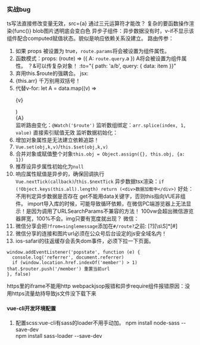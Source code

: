 ### 实战bug
ts写法直接修改变量无效，src={a} 通过三元运算符才能改？ 复杂的要函数操作渲染{func()}
blob图片透明底会变白色
异步子组件：异步数据没有时，v-if不显示该组件配合computed赋值状态。貌似是响应依赖关系没建立。
路由传参：
  1. 如果 props 被设置为 true，`route.params`将会被设置为组件属性。
  2. 函数模式：props: (route) => ({ A: `route.query`.a }) A将会被设置为组件属性。 ？&可以传复杂对象！ :to="{ path: 'a/b', query: { data: item }}"
  3. 弃用this.$route的强耦合。
jsx:
  1. {this.arr} 千万别用双括号！
  2. 代替v-for: let A = data.map((v) => <p>{v}</p>)  <div>{A}</div>
监听路由变化：`@Watch('$route')`
监听数组绑定：`arr.splice(index, 1, value)` 直接索引赋值无效
监听数据初始化：
  1. 增加对象属性是无法建立依赖追踪！
  2. `Vue.set(obj,k,v)`/`this.$set(obj,k,v)` 
  3. 合并对象或赋值整个对象`this.obj = Object.assign({}, this.obj, {a: 1})`
  4. 推荐设异步属性初始化为`null` 
  5. 响应属性赋值是异步的，确保回调执行`Vue.nextTick(callback)`/`this.$nextTick`
异步数据tsx渲染：`if (!Object.keys(this.all).length) return (<div>数据加载中</div>)` 好处：不用判定异步数据是否存在
get不能用data关键字，否则this指向VUE非组件。
import导入库的时候，可能导致循环依赖，在微信PC端游览器上无法显示！是因为调用了URLSearchParams不兼容的方法！
100vw会超出微信游览器屏宽，100%不会。img只要有宽度就出现？
微信：
  1. 微信分享会把`?from=singlemessage`添加在`#/route?`之前: [?][\s\S]*[#]
  2. 微信分享的连接和图片url必须在公众号后台设定的js安全域名内！
  3. ios-safari的往返缓存会丢失dom事件，必须下拉一下页面。
```
window.addEventListener('popstate', function (e) {
  console.log('referrer', document.referrer)
  if (window.location.href.indexOf('member') > 1) that.$router.push('/member') 重置当前url
}, false)
```

https里的iframe不能用http
webpackjsop报错和异步require组件报错原因：没用https流量劫持导致js文件没下载下来
#### vue-cli开发环境配置
1. 配置scss:vue-cli有sass的loader不用手动加。
  npm install node-sass --save-dev  
  npm install sass-loader --save-dev  
  <style lang="scss">
.vue
export default{} 等同于 new vue({})
2. 本地访问打包后：把dist子内容复制到KOA的静态目录下。 config.index.js把assetsPublicPath的'/'改成'./'
3. 配置免密git: 修改.git/config http://chenjun-110:password@git.com
4. tsx引入图片： `declare var require: any` 或 `declare function require(string): string;`
5. 微信环境：dist目录要有个带密钥的txt文件
6. 手机访问PC环境：
  1. 反向代理：ipconfig找到无线局域网适配器IP就是ngnix服务器在局域网的IP 手机WIFI的IP设置成ngnix是访问nginx本身！
  2. 正向代理：wifi的IP设置成fiddler的IP:8888 
  3. HTTPS抓包：fiddlerPC端在 https://www.telerik.com/fiddler/add-ons 下证书，手机端访问IP:8888点击链接下证书。 谷歌PC游览器需要从fiddler的tools里导出证书。 IOS还需要开启：设置 –> 通用 –> 关于本机 –> 证书信息设置; 
7. 移动控制台
```
npm install vconsole
import VConsole from 'vconsole/dist/vconsole.min.js' //import vconsole
let vConsole = new VConsole()
```
####
以下都和data属性绑定，data属性渲染后手动赋值全部会实时生效

{{m}} 双括号变量
v-bind:title="m" v-bind绑定html属性
v-if="m" 控制本节点存在性 false用注释替换节点  v-shows适合高频切换
v-for="(v,i) in arr" 数组批量渲染本节点，v表示每项,可以迭代对象
v-on:click="方法名" @事件绑定方法 methods属性存方法 事件修饰符有原生事件能力 按键修饰符缩小触发范围
v-model="m" input绑定 复选框注入m的值为true/false 单选框和下拉框注入的值是value属性值
:key在语法提示里是必须的

自定义指令：
  钩子：bind inserted update componentUpdated unbind
  如果需要在钩子之间共享数据，建议通过元素的 dataset 来进行。
  绑定值会注入到binding.value
#### 组件
一个组件本质上是一个拥有预定义选项的一个 Vue 实例  Vue.component(tagName, options)

先全局注册,后实例vue 局部注册在components属性的属性
props自定义属性负责渲染template,大写无效 v-bind="m"值为对象表示传递所有属性 没有用v-bindb绑定的自定义属性不会被当做表达式 v-bind:is的值变化会切换组件 因为组件有自己独立的作用域。为了把迭代数据传递到组件里，要用v-bind注入,props声明取出。
 template负责替换本组件节点 template上的class会追加到组件class后
 data是函数，返回对象
插槽分发内容：父组件包含的内容传入子组件模板的<slot></slot>内。父组件模板包含的<div slot="na"></div>会插入子组件<slot name="na"></slot>。slot-scope可在父级模板写子级内容。
递归组件：name属性为组件名在模板中调用。v-if为出口。
带唯一key，不会复用DOM。追踪key身份就要v-bind:key了

mixins：
  合并选项，冲突项不合并
#### 动画：
<transition name="v"> ： 包裹的dom有动画效果， name是CSS类名前缀：v-enter v-enter-to v-leave v-leave-to v-enter-active/v-leave-active
 <transition name="v" enter-active-class=""> 使用三方CSS动画库
 v-on可以绑定钩子属性，貌似是动画每个阶段的回调？ 使用三方JS动画库
 v-bind:css="false" js动画元素跳过css检测
<transition appear> apper属性对初始渲染动画
mode属性：过渡模式，默认进入和离开过渡同时进行，

<transition-group> ： 子元素必须有key name属性是动画类前缀 name-move类在元素的改变定位时中应用 tag属性设置包裹元素 FLIP过渡元素不能是inline内联的
```
easeInOut(t, b, c, d)的t是当前时间差，b初始值，c变化值，d变化时间
easeInOut(currtime, -0.5, 2, duration)
const currtime = Date.now() - borntime;
退出条件是：currtime >= duration
```
#### 生命周期
mounted 挂载后（不包括子组件） 调用this.$nextTick包括子组件


#### vuex
store.dispatch('Action') 异步
store.commit('Mutations') 同步(改变state)

组件内：`this.$store`.dispatch()
监听： 
#### Typescript
每个vue文件引入：import { Component, Emit, Inject, Model, Prop, Provide, Vue, Watch } from 'vue-property-decorator'
`get count(){}`等价于computed:{count(){}}
ts中的写法：
```
@Emit()
addToCount(n: number){ this.count += n }

@Emit('reset')
resetCount(){ this.count = 0 }

@Inject() foo: string
@Inject('bar') bar: string
@Inject(s) baz: string

@Model('change') checked: boolean

@Prop()
propA: number
@Prop({ default: 'default value' })
propB: string
@Prop([String, Boolean])
propC: string | boolean

@Provide() foo = 'foo'
@Provide('bar') baz = 'bar'

@Watch('person', { immediate: true, deep: true })
onPersonChanged(val: Person, old: Person) { }
```
#### vue-router
异步组件语法：`component: resolve => require(['@/components/Subscribe'], resolve),` 
 优点：延迟执行代码，减少首屏内存。缺点：异步组件会闪屏。页面由大量异步组件构成导致http阻塞和渲染不齐。
meta信息：beforeEach判定，做tab状态、title信息。
钩子：
 1. 单个路由钩子：beforeEnter
 2. 全局路由钩子：beforeEach afterEach
点击 <router-link to="/foo">Go to Foo</router-link>
渲染 <router-view></router-view>
router必须传入根实例
激活class="router-link-exact-active router-link-active"
path: '/user/x' 指向 to="/user/x"
path: '/user/:id' 指向 to="/user/所有"  {{ $route.params.id }}可取路由值 $route.query取问号查询参数 复用路由组件会导致生命周期失效,需watch它的$route或使用beforeRouteUpdate
嵌套路由子内容：用children属性和<router-view/>
手动点击 this.$router.push('aa') 或this.$router.push({ path: 'aa', query: { a: '1' }})
以名字来跳转 this.$router.push({ name:'user'}) 等价于 <router-link :to="{ name: 'user', params: { a: 1 }}">
一路由控制多组件：多个<router-view name="a">和components:{a:A,default:B}
把路由传入组件属性 props: true 不用调用$router
传参：this.$route

#### 其它：
`#`是用来指导浏览器动作的,表位置，也可以用来显示个性化内容
  ajax请求自动剔除它，如果#有意义需转码 。
  改变#会改变浏览器的访问历史不会重载,触发onhashchange
  window.location.hash
  Google爬虫读不到#，读得到`#!`转成查询字符串 /#!/username等同于/？_escaped_fragment_=/username

#### Element-UI
<el-row> 
  :gutter 列的间隙
  :justify="start/end/center/space-around/space-between" 水平排列方式 :type="flex"
  :align="top/middle/bottom" 垂直排列方式
 <el-col> 
  :span 普通单位。 :xs/sm/md/lg/xl 屏宽响应单位,总24,一般同时写。
  :offset ->左间隔单位(会影响右侧空间) :push/pull 右左移单位
<el-container > 用它的不同组合来确定flexbox分布 direction="horizontal/vertical"排列
 <el-header height="60px">
 <el-main>
 <el-footer height="60px">
 <el-aside width="300px">

设计规范：
  font-size：主标题20px 标题18px 小标题16px 正文14px 小正文13px 辅助文字12px 
  font-family: "Helvetica Neue",Helvetica,"PingFang SC","Hiragino Sans GB","Microsoft YaHei","微软雅黑",Arial,sans-serif;
设计：
 16：9 height:56.25vw
和设计的约定：
  列表式icon切图宽度务必一致。防止比例不对。



## 微信平台
接口的调用需要先获取access_token 2小时内有效
获取OpenID是无需同意，获取用户基本信息则需用户同意
资质认证通过，才可获得公众号接口。
两种公众号：订阅号和服务号 权限不同接口不同 企业号只有通讯录成员可关注
`http://res.wx.qq.com/open/js/jweixin-1.2.0.js`
生成签名步骤:请求access_token -> access_token获取jsapi_ticket -> appId jsapi_ticket、noncestr、timestamp、url拼接，使用SHA1加密算法生成签名 -> 把数据给前端向微信官方注入`wx.config`配置
SDK只能调起的授权过的域名，变化url的SPA可在每次url变化时进行调用`wx.config`

### 微信SDK
前端要先向后台请求微信配置的数据。`location.href.split('#')[0]`
wx.config
  debug:true 调试模式,调用所有api的返回值会alert出来
  appId timestamp nonceStr随机串 signature签名 jsApiList接口列表
wx.ready
  wx.微信sdk
分享4个：朋友圈、微信好友、qq好友、qq空间 wx.onMenuShareTimeline onMenuShareAppMessage onMenuShareQQ onMenuShareQZone
wx.error 如签名过期在这里更新

兼容：
6.2-安卓微信不支持pushState，不支持history模式，导致签名失败，解决：hash模式、监听url更改注入config
ios微信的支付和分享链接按照首次进入的链接来算，pushState无效，解决：/?#/ 取url用`window.location.href`
Hash中的/会被微信认为是一个目录

### 微信小程序基本介绍
原生组件：
  view 有点击class
  scroll-vieww 滚到顶部和底部都有事件。
  swiper 滑条
  movable-area 拖拽 可限制拖拽方向 可做拖拽的图标
  cover-view 覆盖map、video、canvas、camera 可与自己和cover-image嵌套
  icon √ × ！ 箭头 放大镜
  progress 进度条
  rich-text nodes属性写显示的HTML节点，数组类型性能高。
  navigator 路由
  camera 相机 wx.createCameraContext().takePhoto
WXSS样式：
  1rpx=1物理像素，自适应。
  导入外联样式表 `@import 'a.wxss';`
  app.wxss 中的样式为全局样式
  组件wxss中不应使用ID、属性和标签名选择器
  .a > .b 前者必须是<view>
  :host{} 组件控制其所在父节点
  优先级：同个wxss文件内，同个属性值，上面写的会覆盖下面写的。
  所有同名css会合并而非覆盖！
  **问题**：
    子元素的层级超不出容器的z-index
    absolute层级比z-index高，兄弟元素也要position
this.route：
  getCurrentPages()保存了页面数组栈，
  wx.redirectTo 重定向覆盖当前栈 wx.reLaunch刷新进入 wx.switchTab打开子页  wx.navigateTo wx.navigateBack
WXML：
  wx:if  wx:elif  wx:else
**API**：
  wx.getSetting 了解是否授权
  <button open-type='share'> 分享弹框  open-type="contact" 跳客服会话
  wx.navigateToMiniProgram 跳转别的小程序
  wx.setNavigationBarTitle({ title: '当前页面'}) 设置标题

### 微信小程序
重构思路：
  Page对象设name属性/this，保存起来统一管理。 this.data.name复用同组件时区分页面
  ajax和回调业务分离。
  把跨页面跨组件的数据放入Redux。改了数据要有个机制实时刷新呢？ ：：Redux->setData
  如果用 redux，就没有 state 和 props 的区分了。组件都应该用 props
遇到的坑：
  把所有该用的init数据，最开始就要拿到！别到时候该有的数据没有，异步请求写一大堆，逻辑思路全乱还分散精力。路由入口判断尤为重要！
  箭头函数在模块文件里，拿不到this(就连bind都无效)，要写成function。
  cover-view自己是绝对定位，子元素绝对定位会消失。
  有时候工具的API调用不了，是权限设置没开。
  onShareAppMessage报错会无法带参数。
  自定义组件的`wx.createCanvasContext`必须带二参this。`wx.createSelectorQuery().in(this)`也是(要在ready周期后)！
  `this.data.obj`设初始属性会被下次赋值覆盖。
  Canvas组件前5秒巨卡，setData巨慢，只能把按钮延迟setData显示,drawImage阻塞setData。
  离屏Canvas识别不适用对加载速度严格的组件。
兼容性：
  IOS能放音的API是wx.createInnerAudioContext()，设不理会静音开关obeyMuteSwitch=false
  IOS的image比background-image好
  
  绝对定位必须有定位值。或者说弹性居中对绝对元素无效。
和Vue的不同：
  单向绑定 this.setData({},()=>) 修改data并渲染，能设置obj.key属性，也能设置并新建不存在的对象和属性。
  没有method属性,挂方法和react一样。 它的methods在自定义组件上，而且data仍然是对象。
注意：
  `"{{false}}"`和`"false"` 后者为真
  `"{{a}} "`等同于`"'{{a}}'+' '"`
   `wx:for="arr"` 等同于 `wx:for="{{['a','r','r']}}"` 所以要防止空格导致变为字符串数组。
   静态样式不要写在style中，style适合动态渲染样式

事件：`bind:tap="回调名"` catch:tap阻止冒泡 capture-bind:tap捕获 capture-catch:tap阻止捕获(包括后面的冒泡)
 触摸事件 tap touchstart touchmove touchcancel touchend longpress长按 
 过渡事件 transitionend animationend animationstart animationiteration一次迭代结束 
 其他事件都是非冒泡。data-属性挂载dataset对象下。`target`指向发生事件的组件，`currentTarget`指向绑定事件的组件。
 用CSS3动画比这垃圾API强多了。keyframes触发animationend事件。

生命周期：
  App生命周期： onLaunch初始化 onShow前台 onHide后台 onError 时间参数能确定小程序入口
  Page生命周期： onLoad加载 onReady初次渲染 onShow/onHide显示隐藏 onUnload页面卸载(点左上退回健) ---onShow快于onReady
  组件生命周期：`created/attached`组件进入页面 `ready`组件节点布局完成 `moved`组件在节点树移动 `detached`页面移除组件
  组件relations生命周期：`linked`插入后 `linkChanged`移动后 `unlinked`移除后
Page页面事件： onPageScroll滚动 onPullDownRefresh下拉 onReachBottom上拉触底 onShareAppMessage点击转发按钮

getApp().globalData 全局变量属性
支持文件模块： module.exports = {} require()

模板和组件的区别及思路：
  组件wxss的样式只对组件内的节点生效。 
  模板没有父级，作用只是切分wxml和wxss和js代码片段,要各自导入，data数据只共享当前页面的注入部分。
  init函数下把that.func=func，可以把自定义方法挂到其他对象中去，方便做函数级的mixin封装。


#### WXML
定义模板：<template name="{{a ? 'm':''}}"></template> 引入<import src="item.wxml"/> 调用<template is="m" data="{{...item}}"/>  
  扩展运算符把对象属性当做参数传入，模板内容可直接调用。{{...item}}等同于{{a:1,b:2,c}}这里的c表示c:c变量。有自己的作用域，只能引用模板内定义的wxs。
  <include src="header.wxml"/>只用来引入代码，切分文件
wx:for="{{arr或obj}}" 循环次数等同对象长度 默认项item，默认索引index，
  嵌套wx:for貌似只是数据层为了拿到循环的变量？展现只靠最里面。wx:for-item/index自定义项、索引，用来做条件运算的。
  <block wx:for> 是渲染多个结构块
wx:key 动态渲染时保留状态(重排序) `wx:key="u"` 表示绑定item.u `wx:key="*this"`表示绑定item,item要是唯一字符串或数字。

```
<wxs module="a">
  var b="1"; module.exports.b=b;
</wxs>
或
<wxs src="kaka.wxs" module="a" />
<view>{{a.b}}</view>
```
优点：IOS下比JS快，缺点：不能调用小程序api，不能调用js文件的js函数，不能做事件回调。
用途: {{}}下做运算。
  .wxs应用.wxs用require
  单例模式，多次引用
数据类型的判断可以使用 constructor 属性。


#### 自定义组件
定义页的json设为 "component": true
使用页的json设为 "usingComponents": { 组件名: 路径 }
把组件插在调用处。小写字母和下划线。
Component({})
 properties属性 data数据 methods方法 `this.properties`渲染不需要转成data。
 observer属性改变执行该函数。驼峰写法：定义和表达式内。-符写法：传入在组件上。
 <popup taps="{{taps}}" /> 下传属性
 
`<slot></slot>`是给使用页插节点的。像参数。
  默认只有一处，多处要设置Component.options.multipleSlots为true
  使用页的`<view slot="a">`会插入到`<slot name="a">`
  
组件生命周期：`created/attached`组件进入页面 `ready`组件节点布局完成 `moved`组件在节点树移动 `detached`页面移除组件
组件relations生命周期：`linked`插入后 `linkChanged`移动后 `unlinked`移除后
  父子组件都要设Component.relations属性。
  获取关联组件实例的有序数组：this.getRelationNodes(url)
	
自定义事件：
  组件内通过原生事件回调手动触发自定义事件：`this.triggerEvent('xxevent',{},{})`
  组件外监听自定义事件：`bindxxevent="xx"` e.detail是二参 xx是父组件的方法。默认不冒泡。
  composed: true事件会冒泡进入父组件的模板内部，然后进入页面的父组件
  
module.exports = Behavior() 类似mixins,抽象出选项的公共部分。组件通过behaviors属使用。
  覆盖优先级：同名属性/方法：组件>后behavior>前behavior data:对象则合并，其他相互覆盖。 生命周期函数：都调用。
  
#### 性能
单包<2M 所有包<4M 打开对应子包页时下载子包。
按需加载：app.json subPackages 子包之间不能引用js、template。
小程序进入后台5分钟微信销毁，除了置顶的小程序

性能：
  WebView和js数据传输是通过字符串拼接。
  微信小程序CDN的Gzip对文本压缩好，图片不好。
  后台页面最好不要setData。每次setData不要传太多数据。
  图片过大、过多会引发内存回收webview
Redux:
  业务逻辑写在reducer
  createStore的二参是初始数据，用于前后端同构。
  视图组件只包含了渲染逻辑和触发 action
#### 动画
创建实例 wx.createAnimation()
一组 step() 同时开始，可传入配置指定当前组动画，不同时开始的用step衔接。
提交 this.setData({Data:animation.export()}) 就算有多组貌似也只有一次提交
Canvas api
draw会清空画布，draw(true)会保留。
restore返回save保存的ctx设置
drawImage(url,x,y,w,h) xy都是左上角
#### DOM
wx.createSelectorQuery().in(this)
  select('.class')  跨自定义组件的后代选择器：.the-ancestor >>> .the-descendant
  selectAll
  selectViewport().scrollOffset(res=>).exec() 节点必须是scroll-view或viewport,滚动位置查询
.boundingClientRect(res=>).exec()    坐标和dataset
.fields({},res=>)).exec() 			 所有节点信息
  

图片全屏显示
```
<image src bindtap="previewImage"></image>  
previewImage: function (e) {
    var current = e.target.dataset.src;
    wx.previewImage({
      current: current, // 当前显示图片的http链接  
      urls:  [] // 需要预览的图片http链接列表  
    })
} 
```
分享到朋友圈：后台生成图片，拿到后再保存到本地。用户自己去发朋友圈。 wx.downloadFile -> wx.saveImageToPhotosAlbum
父组件：
```
var pages = getCurrentPages();
var currPage = pages[pages.length - 1];   //当前页面
currPage.setData({ sharepop: true })
```
路由传参：
```
 onLoad: function(option){
    console.log(option.参数)  
  }
```
圆形旋转用：wx.onAccelerometerChange加速计，手机垂直地面时,左倒x=-1,右倒x=1。绝对值大于1表示在甩。
```
rotate:function(){
  that.prevtime = new Date().getTime();
  that.once = 100;
  that.prevdiec=0;
  wx.onAccelerometerChange(function (res) {
    console.log('x: '+res.x, 'y: '+res.y, 'z: '+res.z)
    let directions = res.x.toFixed(2);
    that.currtime = new Date().getTime();
    let x = that.currtime - that.prevtime;
    that.currvdiec = directions * 360;
    if (x > 200 && (Math.abs(that.currvdiec - that.prevdiec) > 20)) {
      that.prevtime = that.currtime;
      that.prevdiec = that.currvdiec;
      that.setData({
        rotate: directions*360
      })
    }
  })
}
```
滑块组件： 比手写滑动算法好用（上下滑时不允许左右滑，左右滑时不允许上下滑）
<swiper current="1"  class='swiperbox' interval="0" duration="500"  bindchange="SlideFinish"> 
	<swiper-item><view /></swiper-item> 
</swiper>

 sin30°就得写成 Math.sin（30*Math.PI/180）
`dy=dc*sin; dx=dc*cos;`
wx.canvasGetImageData无法在组件中使用
只有[].every能中途终止

### mpvue
1. 新增的页面需要重新 npm run dev 来进行编译

### D3
SVG原生元素：矩形 圆 椭圆 线段 折线 多边形 路径 
svg.selectAll("rect").data(dataset).enter().append("rect") 有数据，而没有足够图形元素的时候，使用此方法可以添加足够的元素。
css: style/attr()
  1. rect `fill`背景色 x y width height `transform:translate(x,y)`定位
  2. circle cx cy r fill
  3. text x y dx dy
特效： circle.transition().duration(1000).ease('bounce').style('fill','red').attr('cx', 300) 
比例尺:将某一区域的值映射到另一区域，其大小关系不变。开发者需要指定 定义域domain 和 值域range 的范围
  1. 线性比例尺，能将一个连续的区间，映射到另一区间。要解决柱形图宽度的问题，就需要线性比例尺。
  2. var linear = d3.`scaleLinear`().domain([d3.min(dataset), d3.max(dataset)]).range([0, 300]); linear(min)返回0  domain的最小值映射到range的最小值，最大值同理。
  3. var ordinal = `d3.scaleOrdinal`().domain([]).range([]); 映射离散值按索引一一对应。
坐标轴：svg.append("g").call(`d3.axisBottom`(linear).ticks(7)); 
没有元素与之对应的数据称为 Enter。元素和数据对应称为 Update。没有和数据绑定的元素称为 Exit。
.on("mouseover",function(d,i){d3.select(this).attr("fill","yellow");})
.on("mouseout",function(d,i){d3.select(this).transition().duration(500).attr("fill","steelblue");});
# word介绍-能做什么
日历思路
首行 要知道有几个项 7-n得出剩余位置 n是1日位
要知道有几行 x/7 
末行 总天数-首数-中间行*7
求总行数 
获取当前星期 new Date(str).getDay() 0-6 日至六
getMonth() 0-11 一至十二

<form bindsubmit="formSubmit" report-submit="true">
<button formType="submit" open-type='share' >转发到好友或群聊</button>
<button formType="submit" bindtap='bindcof'>生成朋友圈分享图</button>
    "enablePullDownRefresh":true
单页思路
下拉刷新的每次数据保存在store,tab状态记入store,init画布数据记入store 
组件出生时从store载入数据。
下拉不会刷新页面，只是请求数据而已.store改变应该监听到列表数据setData,从index注入到组件！
切换tab是否刷新数据？为性能暂不处理，可设超过1分钟切换tab刷新

公司公用组件：

http实时交互：每个请求返回一个list,包含服务端的变化,去请求对应的接口。服务端要记住前端请求了哪些，这要求数据库信息有序号。

离线缓存思路：
把app.js等缓存进catch,用ajax更新动态内容
线上改动时：js判断是否页面联网，联网就更新

ajax下载图片等blob二进制
`window.URL.createObjectURL(blob)`
```
axios.get('http://app.gym2.com/?file_name=00.gif', {onDownloadProgress: e => this.progress = (e.loaded / e.total * 100 | 0) + '%', responseType: 'blob'})
.then(v => this.$set(this.img, 'src', window.URL.createObjectURL(v.data)))
```